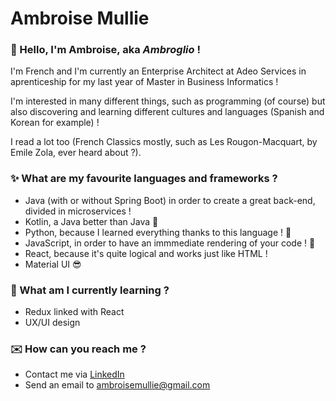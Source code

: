 # Ambroise Mullie

### 👋 Hello, I'm Ambroise, aka *Ambroglio* !

I'm French and I'm currently an Enterprise Architect at Adeo Services in aprenticeship for my last year of Master in Business Informatics !

I'm interested in many different things, such as programming (of course) but also discovering and learning different cultures and languages (Spanish and Korean for example) ! 

I read a lot too (French Classics mostly, such as Les Rougon-Macquart, by Emile Zola, ever heard about ?).

### ✨ What are my favourite languages and frameworks ?

- Java (with or without Spring Boot) in order to create a great back-end, divided in microservices !
- Kotlin, a Java better than Java 💯
- Python, because I learned everything thanks to this language ! 🚀
- JavaScript, in order to have an immmediate rendering of your code ! 🎨
- React, because it's quite logical and works just like HTML !
- Material UI 😎

### 🌱 What am I currently learning ?

- Redux linked with React
- UX/UI design

### ✉️ How can you reach me ?

- Contact me via [LinkedIn](https://www.linkedin.com/in/ambroisemullie/)
- Send an email to ambroisemullie@gmail.com
